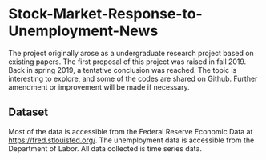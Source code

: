 # Stock-Market-Response-to-Unemployment-News
The project originally arose as a undergraduate research project based on existing papers. The first proposal of this project was raised in fall 2019. Back in spring 2019, a tentative conclusion was reached. The topic is interesting to explore, and some of the codes are shared on Github. Further amendment or improvement will be made if necessary. 

## Dataset
Most of the data is accessible from the Federal Reserve Economic Data at https://fred.stlouisfed.org/. The unemployment data is accessible from the Department of Labor. 
All data collected is time series data. 
